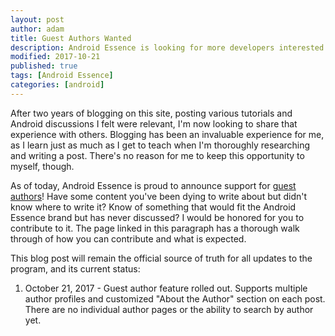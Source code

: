 ```yaml
---
layout: post
author: adam
title: Guest Authors Wanted
description: Android Essence is looking for more developers interested in contributing to the product.
modified: 2017-10-21
published: true
tags: [Android Essence]
categories: [android]
---
```


After two years of blogging on this site, posting various tutorials and Android discussions I felt were relevant, I'm now looking to share that experience with others. Blogging has been an invaluable experience for me, as I learn just as much as I get to teach when I'm thoroughly researching and writing a post. There's no reason for me to keep this opportunity to myself, though.

<!--more-->

As of today, Android Essence is proud to announce support for [guest authors]({{site.url}}/guest-author)! Have some content you've been dying to write about but didn't know where to write it? Know of something that would fit the Android Essence brand but has never discussed? I would be honored for you to contribute to it. The page linked in this paragraph has a thorough walk through of how you can contribute and what is expected.

This blog post will remain the official source of truth for all updates to the program, and its current status:

1. October 21, 2017 - Guest author feature rolled out. Supports multiple author profiles and customized "About the Author" section on each post. There are no individual author pages or the ability to search by author yet.
